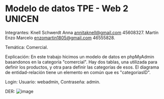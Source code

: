 # Modelo de datos TPE - Web 2 UNICEN

Integrantes:
Knell Schwerdt Anna annitaknell@gmail.com 45608327.
Martín Enzo Marcelo enzomartin1805@gmail.com 46555828.

Temática:
Comercial.

Explicación:
En este trabajo hicimos un modelo de datos en phpMyAdmin basandonos en la categoría "comercial".
Hay dos tablas, una utilizada para definir los productos, y otra para definir las categorías de esos.
El diagrama de entidad-relación tiene un elemento en común que es "categoriasID".

Login:
Usuario: webadmin, Contraseña: admin.

DER:
![image](https://github.com/anniknell/tpeweb2/assets/144175329/7df669fe-dee7-4e91-8910-9063e9df79b8)

